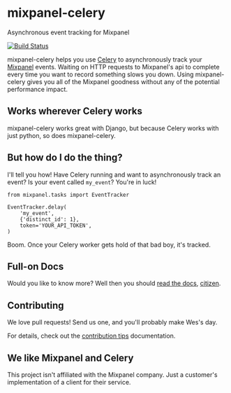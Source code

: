 # mixpanel-celery

Asynchronous event tracking for Mixpanel

[![Build Status](https://travis-ci.org/winhamwr/mixpanel-celery.png?branch=master)](https://travis-ci.org/winhamwr/mixpanel-celery)

mixpanel-celery helps you use [Celery](http://celeryproject.org)
to asynchronously track your
[Mixpanel](http://mixpanel.com) events.
Waiting on HTTP requests to Mixpanel's api to complete
every time you want to record something slows you down.
Using mixpanel-celery gives you all of the Mixpanel goodness
without any of the potential performance impact.

## Works wherever Celery works

mixpanel-celery works great with Django,
but because Celery works with just python,
so does mixpanel-celery.

## But how do I do the thing?

I'll tell you how!
Have Celery running and want to asynchronously track an event?
Is your event called `my_event`?
You're in luck!

    from mixpanel.tasks import EventTracker

    EventTracker.delay(
        'my_event',
        {'distinct_id': 1},
        token='YOUR_API_TOKEN',
    )

Boom.
Once your Celery worker gets hold of that bad boy, it's tracked.

## Full-on Docs

Would you like to know more?
Well then you should [read the docs](http://mixpanel-celery.readthedocs.org),
[citizen](http://tvtropes.org/pmwiki/pmwiki.php/Film/StarshipTroopers).

## Contributing

We love pull requests!
Send us one, and you'll probably make Wes's day.

For details,
check out the
[contribution tips](http://mixpanel-celery.readthedocs.org/en/latest/contributing.html)
documentation.

## We like Mixpanel and Celery

This project isn't affiliated with the Mixpanel company.
Just a customer's implementation of a client for their service.

